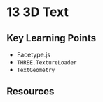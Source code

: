 # 13 3D Text 

## Key Learning Points 
- Facetype.js 
- `THREE.TextureLoader`
- `TextGeometry`


## Resources